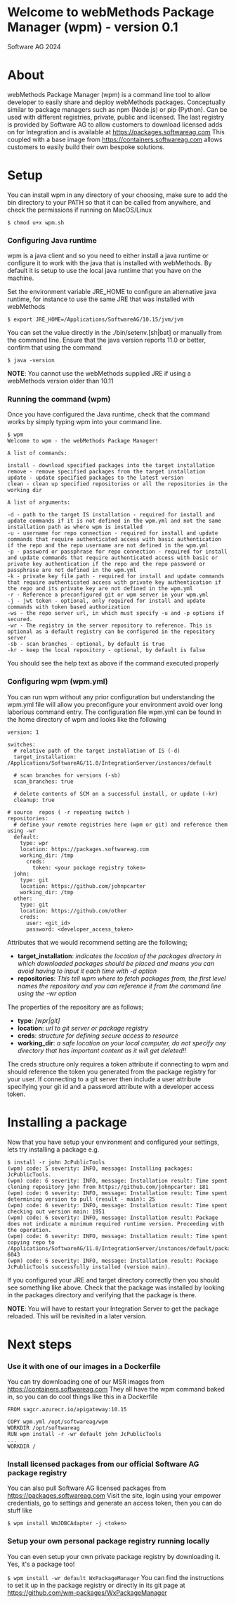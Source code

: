 # Welcome to webMethods Package Manager (wpm) - version 0.1
Software AG 2024

# About

webMethods Package Manager (wpm) is a command line tool to allow developer to easily share and deploy webMethods packages. 
Conceptually similar to package managers such as npm (Node.js) or pip (Python).
Can be used with different registries, private, public and licensed. The last registry is provided by Software AG to allow customers to download licensed adds on for Integration and is available at https://packages.softwareag.com
This coupled with a base image from https://containers.softwareag.com allows customers to easily build their own bespoke solutions.

# Setup

You can install wpm in any directory of your choosing, make sure to add the bin directory 
to your PATH so that it can be called from anywhere, and check the permissions if running on 
MacOS/Linux

`
$ chmod u+x wpm.sh
`

### Configuring Java runtime

wpm is a java client and so you need to either install a java runtime or configure it to
work with the java that is installed with webMethods. By default it is setup to use the local
java runtime that you have on the machine.

Set the environment variable JRE_HOME to configure an alternative java runtime, for instance
to use the same JRE that was installed with webMethods

`
$ export JRE_HOME=/Applications/SoftwareAG/10.15/jvm/jvm
`

You can set the value directly in the ./bin/setenv.[sh|bat] or manually from the command line. 
Ensure that the java version reports 11.0 or better, confirm that using the command

`
$ java -version
`

**NOTE**: You cannot use the webMethods supplied JRE if using a webMethods version older than 10.11

### Running the command (wpm)

Once you have configured the Java runtime, check that the command works by simply typing wpm
into your command line.

```
$ wpm
Welcome to wpm - the webMethods Package Manager!

A list of commands:

install - download specified packages into the target installation
remove - remove specified packages from the target installation
update - update specified packages to the latest version
clean - clean up specified repositories or all the repositories in the working dir

A list of arguments:

-d - path to the target IS installation - required for install and update commands if it is not defined in the wpm.yml and not the same installation path as where wpm is installed
-u - username for repo connection - required for install and update commands that require authenticated access with basic authentication if the repo and the repo username are not defined in the wpm.yml
-p - password or passphrase for repo connection - required for install and update commands that require authenticated access with basic or private key authentication if the repo and the repo password or passphrase are not defined in the wpm.yml
-k - private key file path - required for install and update commands that require authenticated access with private key authentication if the repo and its private key are not defined in the wpm.yml
-r - Reference a preconfigured git or wpm server in your wpm.yml
-j - jwt token - optional, only required for install and update commands with token based authorization
-ws - the repo server url, in which must specify -u and -p options if secured.
-wr - The registry in the server repository to reference. This is optional as a default registry can be configured in the repository server
-sb - scan branches - optional, by default is true
-kr - keep the local repository - optional, by default is false
```

You should see the help text as above if the command executed properly

### Configuring wpm (wpm.yml)

You can run wpm without any prior configuration but understanding the wpm.yml file will
allow you preconfigure your environment avoid over long laborious command entry.
The configuration file wpm.yml can be found in the home directory of wpm and looks like 
the following
```
version: 1

switches:
  # relative path of the target installation of IS (-d)
  target_installation: /Applications/SoftwareAG/11.0/IntegrationServer/instances/default

  # scan branches for versions (-sb)
  scan_branches: true

  # delete contents of SCM on a successful install, or update (-kr)
  cleanup: true

# source  repos ( -r repeating switch )
repositories:
  # define your remote registries here (wpm or git) and reference them using -wr 
  default:
	type: wpr
	location: https://packages.softwareag.com
	working_dir: /tmp
	  creds:
	    token: <your package registry token>
  john:
	type: git
	location: https://github.com/johnpcarter
	working_dir: /tmp
  other:
	type: git
	location: https://github.com/other
	creds:
	  user: <git_id>
	  password: <developer_access_token>
```

Attributes that we would recommend setting are the following;

* **target_installation**: *indicates the location of the packages directory in which downloaded 
packages should be placed and means you can avoid having to input it each time with -d option*
* **repositories**: *This tell wpm where to fetch packages from, the first level names the repository 
and you can reference it from the command line using the -wr option*

The properties of the repository are as follows;
* **type**: *[wpr|git]*
* **location**: *url to git server or package registry*
* **creds**: *structure for defining secure access to resource*
* **working_dir**: *a safe location on your local computer, do not specify any directory that has 
important content as it will get deleted!!*

The creds structure only requires a token attribute if connecting to wpm and should reference the 
token you generated from the package registry for your user. If connecting to a git server then include
a user attribute specifying your git id and a password attribute with a developer access token.

# Installing a package

Now that you have setup your environment and configured your settings, lets try installing a package e.g.

```
$ install -r john JcPublicTools
(wpm) code: 5 severity: INFO, message: Installing packages: JcPublicTools.
(wpm) code: 6 severity: INFO, message: Installation result: Time spent cloning repository john from https://github.com/johnpcarter: 181
(wpm) code: 6 severity: INFO, message: Installation result: Time spent determining version to pull (result - main): 25
(wpm) code: 6 severity: INFO, message: Installation result: Time spent checking out version main: 1951
(wpm) code: 6 severity: INFO, message: Installation result: Package does not indicate a minimum required runtime version. Proceeding with the operation.
(wpm) code: 6 severity: INFO, message: Installation result: Time spent copying repo to /Applications/SoftwareAG/11.0/IntegrationServer/instances/default/packages/JcPublicTools: 6043
(wpm) code: 6 severity: INFO, message: Installation result: Package JcPublicTools successfully installed (version main).
```

If you configured your JRE and target directory correctly then you should see something like above.
Check that the package was installed by looking in the packages directory and verifying that the package is there.

**NOTE**: You will have to restart your Integration Server to get the package reloaded. This will be revisited in a later version.

# Next steps

### Use it with one of our images in a Dockerfile

You can try downloading one of our MSR images from https://containers.softwareag.com
They all have the wpm command baked in, so you can do cool things like this in a Dockerfile

```
FROM sagcr.azurecr.io/apigateway:10.15

COPY wpm.yml /opt/softwareag/wpm
WORKDIR /opt/softwareag
RUN wpm install -r -wr default john JcPublicTools
...
WORKDIR /
```

### Install licensed packages from our official Software AG package registry

You can also pull Software AG licensed packages from https://packages.softwareag.com
Visit the site, login using your empower credentials, go to settings and generate an access token,
then you can do stuff like

`
$ wpm install WmJDBCAdapter -j <token>
`

### Setup your own personal package registry running locally

You can even setup your own private package registry by downloading it. Yes, it's a package too!

`
$ wpm install -wr default WxPackageManager
`
You can find the instructions to set it up in the package registry or directly in its git page at
https://github.com/wm-packages/WxPackageManager

